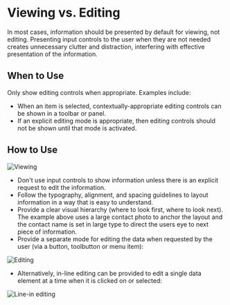 Viewing vs. Editing
===================

In most cases, information should be presented by default for viewing,
not editing. Presenting input controls to the user when they are not
needed creates unnecessary clutter and distraction, interfering with
effective presentation of the information.

When to Use
-----------

Only show editing controls when appropriate. Examples include:

-   When an item is selected, contextually-appropriate editing controls
    can be shown in a toolbar or panel.
-   If an explicit editing mode is appropriate, then editing controls
    should not be shown until that mode is activated.

How to Use
----------

![Viewing](/img/ViewMode.png)

-   Don\'t use input controls to show information unless there is an
    explicit request to edit the information.
-   Follow the typography, alignment, and spacing guidelines to layout
    information in a way that is easy to understand.
-   Provide a clear visual hierarchy (where to look first, where to look
    next). The example above uses a large contact photo to anchor the
    layout and the contact name is set in large type to direct the users
    eye to next piece of information.
-   Provide a separate mode for editing the data when requested by the
    user (via a button, toolbutton or menu item):

![Editing](/img/EditMode.png)

-   Alternatively, in-line editing can be provided to edit a single data
    element at a time when it is clicked on or selected:

![Line-in editing](/img/PartialEditMode.png)
